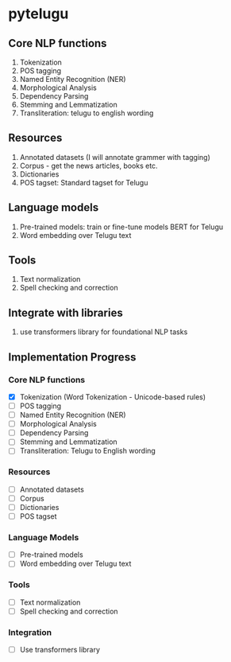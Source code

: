 # pytelugu


## Core NLP functions

1. Tokenization
2. POS tagging
3. Named Entity Recognition (NER)
4. Morphological Analysis
5. Dependency Parsing
6. Stemming and Lemmatization
7. Transliteration: telugu to english wording

## Resources

1. Annotated datasets (I will annotate grammer with tagging)
2. Corpus - get the news articles, books etc.
3. Dictionaries
4. POS tagset: Standard tagset for Telugu

## Language models

1. Pre-trained models: train or fine-tune models BERT for Telugu
2. Word embedding over Telugu text

## Tools

1. Text normalization
2. Spell checking and correction

## Integrate with libraries

1. use transformers library for foundational NLP tasks

## Implementation Progress

### Core NLP functions

- [x] Tokenization (Word Tokenization - Unicode-based rules)
- [ ] POS tagging
- [ ] Named Entity Recognition (NER)
- [ ] Morphological Analysis
- [ ] Dependency Parsing
- [ ] Stemming and Lemmatization
- [ ] Transliteration: Telugu to English wording

### Resources

- [ ] Annotated datasets
- [ ] Corpus
- [ ] Dictionaries
- [ ] POS tagset

### Language Models

- [ ] Pre-trained models
- [ ] Word embedding over Telugu text

### Tools

- [ ] Text normalization
- [ ] Spell checking and correction

### Integration

- [ ] Use transformers library

